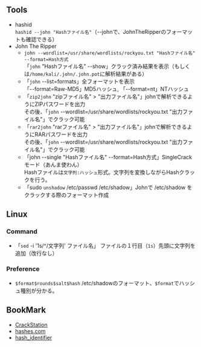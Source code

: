 ## Tools
- hashid  
  `hashid --john "Hashファイル名"`（--johnで、JohnTheRipperのフォーマットも確認できる）
- John The Ripper  
  - `john --wordlist=/usr/share/wordlists/rockyou.txt "Hashファイル名" --format=Hash方式`  
    「`john` "Hashファイル名" --show」クラック済み結果を表示（もしくは`/home/kali/.john/.john.pot`に解析結果がある）
  - 「`john` --list=formats」全フォーマットを表示  
    「--format=Raw-MD5」MD5ハッシュ, 「--format=nt」NTハッシュ
  - 「`zip2john` "zipファイル名" > "出力ファイル名"」johnで解析できるようにZIPパスワードを出力  
    その後、「`john` --wordlist=/usr/share/wordlists/rockyou.txt "出力ファイル名"」でクラック可能
  - 「`rar2john` "rarファイル名" > "出力ファイル名"」johnで解析できるようにRARパスワードを出力  
    その後、「`john` --wordlist=/usr/share/wordlists/rockyou.txt "出力ファイル名"」でクラック可能
  - 「john --single "Hashファイル名" --format=Hash方式」SingleCrackモード（あんま使わん）  
    Hashファイルは`文字列:ハッシュ`形式。文字列を変換しながらHashクラックを行う。
  - 「sudo `unshadow` /etc/passwd /etc/shadow」Johnで /etc/shadow をクラックする際のフォーマット作成
## Linux
### Command
- 「`sed` -i '1s/^/文字列' ファイル名」 ファイルの１行目（`1s`）先頭に文字列を追加（改行なし）
### Preference
- `$format$rounds$salt$hash` /etc/shadowのフォーマット、`$format`でハッシュ種別が分かる。
## BookMark
- [CrackStation](https://crackstation.net/)
- [hashes.com](https://hashes.com/en/decrypt/hash)
- [hash_identifier](https://hashes.com/en/tools/hash_identifier)
